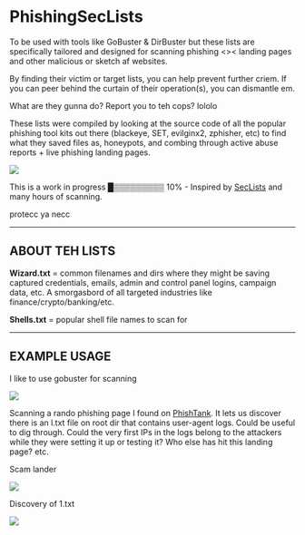 # PhishingSecLists
To be used with tools like GoBuster & DirBuster but these lists are specifically tailored and designed for scanning phishing <>< landing pages and other malicious or sketch af websites.

By finding their victim or target lists, you can help prevent further criem. If you can peer behind the curtain of their operation(s), you can dismantle em.

What are they gunna do? Report you to teh cops? lololo

These lists were compiled by looking at the source code of all the popular phishing tool kits out there (blackeye, SET, evilginx2, zphisher, etc) to find what they saved files as, honeypots, and combing through active abuse reports + live phishing landing pages.

![](https://i.giphy.com/media/hQL0xnCrnT3jXn8RJc/giphy.webp)

This is a work in progress █▒▒▒▒▒▒▒▒▒ 10% - Inspired by [SecLists](https://github.com/danielmiessler/SecLists) and many hours of scanning.

protecc ya necc

-------------------
ABOUT TEH LISTS
-------------------

**Wizard.txt** = common filenames and dirs where they might be saving captured credentials, emails, admin and control panel logins, campaign data, etc. A smorgasbord of all targeted industries like finance/crypto/banking/etc.

**Shells.txt** = popular shell file names to scan for

-------------------
EXAMPLE USAGE
-------------------

I like to use gobuster for scanning

![](https://i.imgur.com/BIYi1dr.png)

Scanning a rando phishing page I found on [PhishTank](https://phishtank.com/). It lets us discover there is an l.txt file on root dir that contains user-agent logs. Could be useful to dig through. Could the very first IPs in the logs belong to the attackers while they were setting it up or testing it? Who else has hit this landing page? etc.

Scam lander

![](https://i.imgur.com/g5iDlMS.png)

Discovery of 1.txt

![](https://i.imgur.com/LLzJAOo.png)
